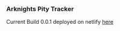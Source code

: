 
### Arknights Pity Tracker

Current Build 0.0.1 deployed on netlify [here](https://arknights-tracker.netlify.app)
